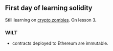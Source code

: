 ## First day of learning solidity

Still learning on [crypto zombies](https://cryptozombies.io/). On lesson 3.

### WILT

- contracts deployed to Ethereum are immutable.
